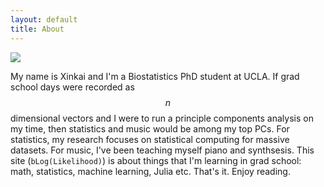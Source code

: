 ```yaml
---
layout: default
title: About
---
```


<img class="profile-picture" src="{{site.baseurl}}/{{site.profile-picture}}">

My name is Xinkai and I'm a Biostatistics PhD student at UCLA. If grad school days were recorded as $$n$$ dimensional vectors and I were to run a principle components analysis on my time, then statistics and music would be among my top PCs. For statistics, my research focuses on <span class="highlight-orange">statistical computing for massive datasets</span>. For music, I've been teaching myself piano and synthsesis. This site (```bLog(Likelihood)```) is about things that I'm learning in grad school: <span class="highlight-blue">math, statistics, machine learning, Julia</span> etc. That's it. Enjoy reading.







